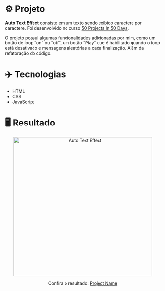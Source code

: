 # ⚙️ Projeto

**Auto Text Effect** consiste em um texto sendo exibico caractere por caractere. Foi desenvolvido no curso <a href="https://www.udemy.com/share/103Pv2AEcYdFxQQXUH">50 Projects In 50 Days</a>.

O projeto possui algumas funcionalidades adicionadas por mim, como um botão de loop "on" ou "off", um botão "Play" que é habilitado quando o loop está desativado e mensagens aleatórias a cada finalização. Além da refatoração do código.

# ✈️ Tecnologias

- HTML
- CSS
- JavaScript

# 🖥️ Resultado

<div align="center">
  <img alt="Auto Text Effect" src="https://i.imgur.com/D73tOpH.png" width="450px">
  <p>Confira o resultado: <a href="https://auto-text-effect-ruuuff.netlify.app">Project Name</a></p>
</div>
